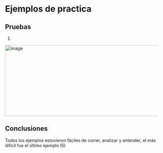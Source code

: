 # Ejemplos de practica

## Pruebas

1.
<img width="917" height="234" alt="image" src="https://github.com/user-attachments/assets/f6ec6901-b87f-47f9-9d0f-26f1b60a5139" />


## Conclusiones

Todos los ejemplos estuvieron fáciles de correr, analizar y entender, el más dificil fue el último ejemplo (5) 
